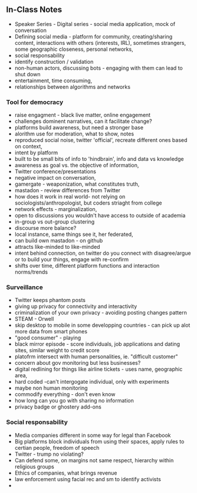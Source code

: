 ## In-Class Notes
- Speaker Series - Digital series - social media application, mock of conversation
- Defining social media - platform for community, creating/sharing content, interactions with others (interests, IRL), sometimes strangers, some geographic closeness, personal networks,
- social responsability
- identify construction / validation
- non-human actors, discussing bots - engaging with them can lead to shut down
- entertainment, time consuming, 
- relationships between algorithms and networks
### Tool for democracy
- raise engagment - black live matter, online engagement
- challenges dominent narratives, can it facilitate change?
- platforms build awareness, but need a stronger base
- alorithm use for moderation, what to show, notes
- reproduced social noise, twitter 'official', recreate different ones based on context, 
- intent by platform
- built to be small bits of info to 'hindbrain', info and data vs knowledge
- awareness as goal vs. the objective of information, 
- Twitter conference/presentations
- negative impact on conversation, 
- gamergate - weaponization, what constitutes truth, 
- mastadon - review differences from Twitter
- how does it work in real world- not relying on sociologists/anthropologist, but coders striaght from college
- network effects - marginalization, 
- open to discussions you wouldn't have access to outside of academia
- in-group vs out-group clustering
- discourse more balance?
- local instance, same things see it, her federated,
- can build own mastadon - on github
- attracts like-minded to like-minded
- intent behind connection, on twitter do you connect with disagree/argue or to build your things, engage with re-confirm
- shifts over time, different platform functions and interaction norms/trends
### Surveillance
- Twitter keeps phantom posts
- giving up privacy for connectivity and interactivity
- criminalization of your own privacy - avoiding posting changes pattern
- STEAM - Orwell
- skip desktop to mobile in some developping countries - can pick up alot more data from smart phones
- "good consumer" - playing
- black mirror episode - score individuals, job applications and dating sites, similar weight to credit score
- platofrm intersect with human personalities, ie. "difficult customer"
- concern about gov monitoring but less businesses?
- digital redlining for things like airline tickets - uses name, geographic area, 
- hard coded -can't intergogate individual, only with experiments
- maybe non human monitoring
- commodify everything - don't even know
- how long can you go with sharing no information
- privacy badge or ghostery add-ons
### Social responsability
- Media companies different in some way for legal than Facebook
- Big platforms block individuals from using their spaces, apply rules to certian people, freedom of speech
- Twitter - trump no violating? 
- Can defend some, on margins not same respect, hierarchy within religious groups
- Ethics of companies, what brings revenue
- law enforcement using facial rec and sm to identify activists
- 

